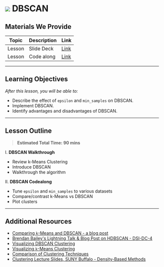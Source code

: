 # ![](https://ga-dash.s3.amazonaws.com/production/assets/logo-9f88ae6c9c3871690e33280fcf557f33.png) DBSCAN

## Materials We Provide


| Topic | Description | Link |
| --- | --- | --- |
| Lesson | Slide Deck | [Link](./dbscan.pdf)|
| Lesson | Code along | [Link](./starter-code.ipynb)|

---

## Learning Objectives
*After this lesson, you will be able to:*

- Describe the effect of `epsilon` and `min_samples` on DBSCAN.
- Implement DBSCAN.
- Identify advantages and disadvantages of DBSCAN.

---

## Lesson Outline

> **Estimated Total Time: 90 mins**

I. **DBSCAN Walkthrough**
- Review k-Means Clustering
- Introduce DBSCAN
- Walkthrough the algorithm

II. **DBSCAN Codealong**
- Tune `epsilon` and `min_samples` to various datasets
- Compare/contrast k-Means vs DBSCAN
- Plot clusters

---

## Additional Resources

- [Comparing `k`-Means and DBSCAN - a blog post](https://www.datascience.com/blog/k-means-alternatives?utm_source=hs_email&utm_medium=email&utm_content=61156794&_hsenc=p2ANqtz-8gCQI2PQBdiQNSvuvp9P234S5yhGVxwCDBSmk3FX7Wl-F7WuRBFPWYVs3ZA-g7CcPlHHMZcH2YeHbYUfZvkmadLgyB2A&_hsmi=61156794)
- [Brendan Bailey's Lightning Talk & Blog Post on HDBSCAN - DSI-DC-4](https://towardsdatascience.com/lightning-talk-clustering-with-hdbscan-d47b83d1b03a)
- [Visualizing DBSCAN Clustering](https://www.naftaliharris.com/blog/visualizing-dbscan-clustering/)
- [Visualizing `k`-Means Clustering](https://www.naftaliharris.com/blog/visualizing-k-means-clustering/)
- [Comparison of Clustering Techniques](http://arogozhnikov.github.io/2017/07/10/opera-clustering.html)
- [Clustering Lecture Slides, SUNY Buffalo - Density-Based Methods](https://www.cse.buffalo.edu/~jing/cse601/fa12/materials/clustering_density.pdf)
